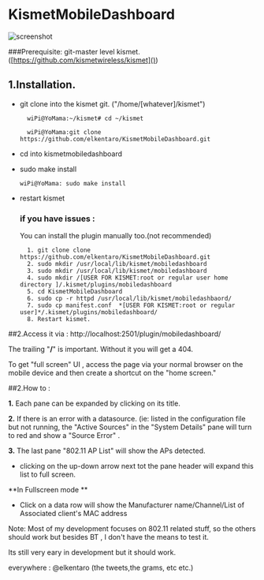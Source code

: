 # KismetMobileDashboard

![screenshot](https://raw.githubusercontent.com/elkentaro/KismetMobileDashboard/master/kismetMobileV2.jpg)


###Prerequisite: git-master level kismet. ([https://github.com/kismetwireless/kismet]())

## 1.Installation.

 - git clone into the kismet git. ("/home/[whatever]/kismet") 

 		 wiPi@YoMama:~/kismet# cd ~/kismet
 			
 		 wiPi@YoMama:git clone https://github.com/elkentaro/KismetMobileDashboard.git
                
- cd into kismetmobiledashboard

- sudo make install

	`wiPi@YoMama: sudo make install`
- restart kismet

	### if you have issues :
	
	You can install the plugin manually too.(not recommended)
		
		1. git clone clone https://github.com/elkentaro/KismetMobileDashboard.git
		2. sudo mkdir /usr/local/lib/kismet/mobiledashboard
		3. sudo mkdir /usr/local/lib/kismet/mobiledashboard
		4. sudo mkdir /[USER FOR KISMET:root or regular user home directory ]/.kismet/plugins/mobiledashboard
		5. cd KismetMobileDashboard
		6. sudo cp -r httpd /usr/local/lib/kismet/mobiledashbaord/
		7. sudo cp manifest.conf  *[USER FOR KISMET:root or regular user]*/.kismet/plugins/mobiledashboard/
		8. Restart kismet.

	

##2.Access it via : 
	http://localhost:2501/plugin/mobiledashboard/

The trailing "**/**" is important. Without it you will get a 404.


To get "full screen" UI , access the page via your normal browser on the mobile device and then create a shortcut on the "home screen."

##2.How to :

**1.** Each pane can be expanded by clicking on its title.

**2.** If there is an error with a datasource. (ie: listed in the configuration file but not running, the "Active Sources" in the "System Details" pane will turn to red and show a "Source Error" .

**3.** The last pane "802.11 AP List" will show the APs detected. 
- clicking on the up-down arrow next tot the pane header will expand this list to full screen.
		 	
 **In Fullscreen mode **
 
- Click on a data row will show the Manufacturer name/Channel/List of Associated client's MAC address 


Note:
Most of my development focuses on 802.11 related stuff, so the others should work but besides BT , I don't have the means to test it. 

Its still very eary in development but it should work.

everywhere : @elkentaro (the tweets,the grams, etc etc.)